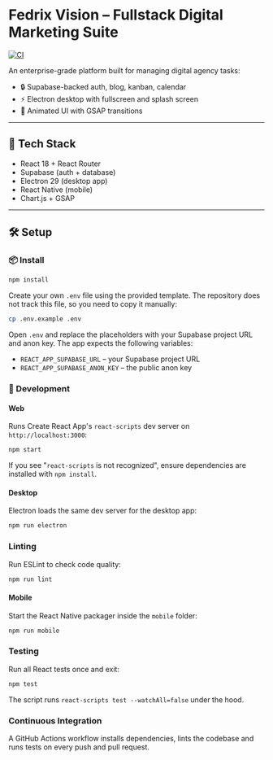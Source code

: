 # Fedrix Vision – Fullstack Digital Marketing Suite
[![CI](https://github.com/your-org/fedrix-vision/actions/workflows/ci.yml/badge.svg)](https://github.com/your-org/fedrix-vision/actions/workflows/ci.yml)

An enterprise-grade platform built for managing digital agency tasks:
- 🔒 Supabase-backed auth, blog, kanban, calendar
- ⚡ Electron desktop with fullscreen and splash screen
- 🌌 Animated UI with GSAP transitions

---

## 🚀 Tech Stack

- React 18 + React Router
- Supabase (auth + database)
- Electron 29 (desktop app)
- React Native (mobile)
- Chart.js + GSAP

---

## 🛠 Setup

### 📦 Install
```bash
npm install
```

Create your own `.env` file using the provided template. The repository does not
track this file, so you need to copy it manually:
```bash
cp .env.example .env
```
Open `.env` and replace the placeholders with your Supabase project URL and anon
key. The app expects the following variables:
- `REACT_APP_SUPABASE_URL` – your Supabase project URL
- `REACT_APP_SUPABASE_ANON_KEY` – the public anon key

### 🚀 Development

#### Web
Runs Create React App's `react-scripts` dev server on `http://localhost:3000`:
```bash
npm start
```
If you see "`react-scripts` is not recognized", ensure dependencies are installed with `npm install`.

#### Desktop
Electron loads the same dev server for the desktop app:
```bash
npm run electron
```


### Linting
Run ESLint to check code quality:

```bash
npm run lint
```


#### Mobile
Start the React Native packager inside the `mobile` folder:
```bash
npm run mobile
```

### Testing
Run all React tests once and exit:

```bash
npm test
```
The script runs `react-scripts test --watchAll=false` under the hood.


### Continuous Integration

A GitHub Actions workflow installs dependencies, lints the codebase and runs tests on every push and pull request.

